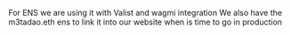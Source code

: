 For ENS we are using it with Valist and wagmi integration 
We also have the m3tadao.eth ens to link it into our website when is time to go in production
